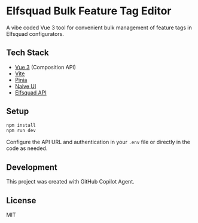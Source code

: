 

# Elfsquad Bulk Feature Tag Editor

A vibe coded Vue 3 tool for convenient bulk management of feature tags in Elfsquad configurators.

## Tech Stack
- [Vue 3](https://vuejs.org/) (Composition API)
- [Vite](https://vitejs.dev/)
- [Pinia](https://pinia.vuejs.org/)
- [Naive UI](https://www.naiveui.com/)
- [Elfsquad API](https://developers.elfsquad.io/)

## Setup

```bash
npm install
npm run dev
```

Configure the API URL and authentication in your `.env` file or directly in the code as needed.

## Development
This project was created with GitHub Copilot Agent.

## License
MIT
